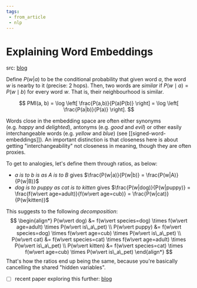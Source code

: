```yaml
---
tags:
 - from_article
 - nlp
---
```


# Explaining Word Embeddings

src: [blog](https://p.migdal.pl/2017/01/06/king-man-woman-queen-why.html)

Define $P(w|a)$ to be the conditional probability that given word $a$, the word $w$ is nearby to it (precise: 2 hops). Then, two words are *similar* if $P(w \mid a) = P(w \mid b)$ for every word $w$. That is, their neighbourhood is similar.

$$
PMI(a, b) = \log \left[ \frac{P(a,b)}{P(a)P(b)} \right] = \log \left[ \frac{P(a|b)}{P(a)} \right].
$$

Words close in the embedding space are often either synonyms (e.g. *happy* and *delighted*), antonyms (e.g. *good* and *evil*) or other easily interchangeable words (e.g. *yellow* and *blue*) (see [[signed-word-embeddings]]). An important distinction is that closeness here is about getting "interchangeability" not closeness in meaning, though they are often proxies.

 To get to analogies, let's define them through ratios, as below:

 - *a is to b is as A is to B* gives $\frac{P(w|a)}{P(w|b)} = \frac{P(w|A)}{P(w|B)}$
 - *dog is to puppy as cat is to kitten* gives $\frac{P(w|dog)}{P(w|puppy)} = \frac{f(w\vert age=adult)}{f(w\vert age=cub)} = \frac{P(w|cat)}{P(w|kitten)}$

This suggests to the following *decomposition*:
$$
\begin{align*}
P(w\vert dog) &= f(w\vert species=dog) \times f(w\vert age=adult) \times P(w\vert is\_a\_pet) \\
P(w\vert puppy) &= f(w\vert species=dog) \times f(w\vert age=cub) \times P(w\vert is\_a\_pet) \\
P(w\vert cat) &= f(w\vert species=cat) \times f(w\vert age=adult) \times P(w\vert is\_a\_pet) \\
P(w\vert kitten) &= f(w\vert species=cat) \times f(w\vert age=cub) \times P(w\vert is\_a\_pet)
\end{align*}
$$
That's how the ratios end up being the same, because you're basically cancelling the shared "hidden variables".

 - [ ] recent paper exploring this further: [blog](https://carl-allen.github.io/nlp/2019/07/01/explaining-analogies-explained.html)